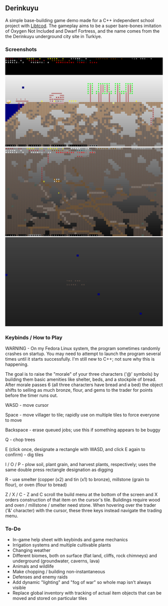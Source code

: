 ## Derinkuyu

A simple base-building game demo made for a C++ independent school project with [Libtcod](https://github.com/libtcod/libtcod). The gameplay aims to be a super bare-bones imitation of Oxygen Not Included and Dwarf Fortress, and the name comes from the the Derinkuyu underground city site in Turkiye.

### Screenshots

![Building screenshot](data/screenshots/screenshot1.png)
![Mining screenshot](data/screenshots/screenshot2.png)
![Score screenshot](data/screenshots/screenshot3.png)

### Keybinds / How to Play

WARNING - On my Fedora Linux system, the program sometimes randomly crashes on startup. You may need to attempt to launch the program several times until it starts successfully. I'm still new to C++; not sure why this is happening.

The goal is to raise the "morale" of your three characters ('@' symbols) by building them basic amenities like shelter, beds, and a stockpile of bread. After morale passes 6 (all three characters have bread and a bed) the object shifts to selling as much bronze, flour, and gems to the trader for points before the timer runs out.

WASD - move cursor

Space - move villager to tile; rapidly use on multiple tiles to force everyone to move

Backspace - erase queued jobs; use this if something appears to be buggy

Q - chop trees

E (click once, designate a rectangle with WASD, and click E again to confirm) - dig tiles

I / O / P - plow soil, plant grain, and harvest plants, respectively; uses the same double press rectangle designation as digging

R - use smelter (copper (x2) and tin (x1) to bronze), millstone (grain to flour), or oven (flour to bread)

Z / X / C - Z and C scroll the build menu at the bottom of the screen and X orders construction of that item on the cursor's tile. Buildings require wood and oven / millstone / smelter need stone. When hovering over the trader ('&' character) with the cursor, these three keys instead navigate the trading menu.

### To-Do
- In-game help sheet with keybinds and game mechanics
- Irrigation systems and multiple cultivable plants
- Changing weather
- Different biomes, both on surface (flat land, cliffs, rock chimneys) and underground (groundwater, caverns, lava)
- Animals and wildlife
- Make chopping / building non-instantaneous
- Defenses and enemy raids
- Add dynamic "lighting" and "fog of war" so whole map isn't always visible
- Replace global inventory with tracking of actual item objects that can be moved and stored on particular tiles
